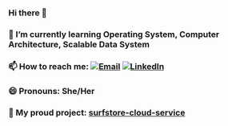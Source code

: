 ### Hi there 👋

### 🌱 I’m currently learning Operating System, Computer Architecture, Scalable Data System
### 📫 How to reach me: [![Email](https://img.shields.io/badge/Email-D14836?style=for-the-badge&logo=gmail&logoColor=white)](mailto:wec025@ucsd.edu) [![LinkedIn](https://img.shields.io/badge/LinkedIn-0077B5?style=for-the-badge&logo=linkedin&logoColor=white)](https://www.linkedin.com/in/weiyi-chen-ucsd/)

### 😄 Pronouns: She/Her
### 🔭 My proud project: [surfstore-cloud-service](https://github.com/vivianchen04/surfstore-cloud-service)



<!--
**vivianchen04/vivianchen04** is a ✨ _special_ ✨ repository because its `README.md` (this file) appears on your GitHub profile.

Here are some ideas to get you started:

- 🔭 I’m currently working on ...
- 🌱 I’m currently learning Web Mining & Recommender System, Computer Architecture 
- 👯 I’m looking to collaborate on ...
- 🤔 I’m looking for help with ...
- 💬 Ask me about ...
- 📫 How to reach me: ...
- 😄 Pronouns: She/Her
- ⚡ Fun fact: ...
-->
